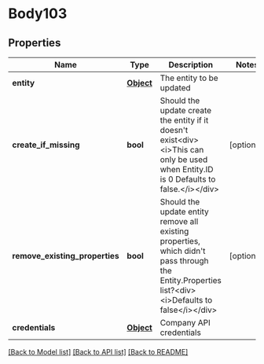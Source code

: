 # Body103

## Properties
Name | Type | Description | Notes
------------ | ------------- | ------------- | -------------
**entity** | [**Object**](Object.md) | The entity to be updated | 
**create_if_missing** | **bool** | Should the update create the entity if it doesn&#x27;t exist&lt;div&gt;&lt;i&gt;This can only be used when Entity.ID is 0  Defaults to false.&lt;/i&gt;&lt;/div&gt; | [optional] 
**remove_existing_properties** | **bool** | Should the update entity remove all existing properties, which didn&#x27;t pass through the Entity.Properties list?&lt;div&gt;&lt;i&gt;Defaults to false&lt;/i&gt;&lt;/div&gt; | [optional] 
**credentials** | [**Object**](Object.md) | Company API credentials | 

[[Back to Model list]](../README.md#documentation-for-models) [[Back to API list]](../README.md#documentation-for-api-endpoints) [[Back to README]](../README.md)

